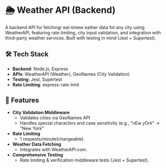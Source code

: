 
# 🌦️ Weather API (Backend)

A backend API for fetchingr eal-timew eather data fot any city using WeatherAPI, featuring rate limiting, city input validation, and integration with third-party weather services.
Built with testing in mind (Jest + Supertest).

## 🛠 Tech Stack
- **Backend**: Node.js, Express
- **APIs**: WeatherAPI (Weather), GeoNames (City Validation)
- **Testing**: Jest, Supertest
- **Rate Limiting**: express-rate-limit

## 🚀 Features

- **City Validation Middleware**  
  - Validates cities via GeoNames API
  - Handles special characters and case sensitivity (e.g., "nEw yOrk" → "New York"
- **Rate Limiting**  
  - 1 requests/minute(changeable).
- **Weather Data Fetching**  
  - Integrates with WeatherAPI.com.
- **Comprehensive Testing**  
  - Rate limiting & verification middleware tests (Jest + Supertest).
